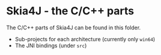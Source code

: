 # Skia4J - the C/C++ parts

The C/C++ parts of Skia4J can be found in this folder.

- Sub-projects for each architecture (currently only `win64`)
- The JNI bindings (under `src`)

